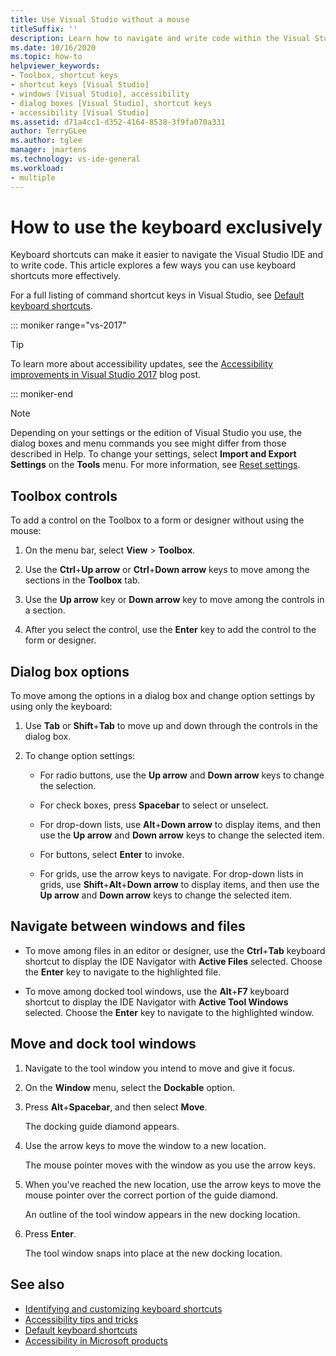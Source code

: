 ```yaml
---
title: Use Visual Studio without a mouse
titleSuffix: ''
description: Learn how to navigate and write code within the Visual Studio integrated development environment (IDE) by just using the keyboard.
ms.date: 10/16/2020
ms.topic: how-to
helpviewer_keywords:
- Toolbox, shortcut keys
- shortcut keys [Visual Studio]
- windows [Visual Studio], accessibility
- dialog boxes [Visual Studio], shortcut keys
- accessibility [Visual Studio]
ms.assetid: d71a4cc1-d352-4164-8538-3f9fa070a331
author: TerryGLee
ms.author: tglee
manager: jmartens
ms.technology: vs-ide-general
ms.workload:
- multiple
---
```

# How to use the keyboard exclusively

Keyboard shortcuts can make it easier to navigate the Visual Studio IDE and to write code. This article explores a few ways you can use keyboard shortcuts more effectively.

For a full listing of command shortcut keys in Visual Studio, see [Default keyboard shortcuts](../../ide/default-keyboard-shortcuts-in-visual-studio.md).

::: moniker range="vs-2017"

> [!TIP]
> To learn more about accessibility updates, see the [Accessibility improvements in Visual Studio 2017](https://devblogs.microsoft.com/visualstudio/accessibility-improvements-in-visual-studio-2017-version-15-3/) blog post.

::: moniker-end

> [!NOTE]
> Depending on your settings or the edition of Visual Studio you use, the dialog boxes and menu commands you see might differ from those described in Help. To change your settings, select **Import and Export Settings** on the **Tools** menu. For more information, see [Reset settings](../environment-settings.md#reset-settings).

## Toolbox controls

To add a control on the Toolbox to a form or designer without using the mouse:

1. On the menu bar, select **View** > **Toolbox**.

2. Use the **Ctrl**+**Up arrow** or **Ctrl**+**Down arrow** keys to move among the sections in the **Toolbox** tab.

3. Use the **Up arrow** key or **Down arrow** key to move among the controls in a section.

4. After you select the control, use the **Enter** key to add the control to the form or designer.

## Dialog box options

To move among the options in a dialog box and change option settings by using only the keyboard:

1. Use **Tab** or **Shift**+**Tab** to move up and down through the controls in the dialog box.

2. To change option settings:

   - For radio buttons, use the **Up arrow** and **Down arrow** keys to change the selection.

   - For check boxes, press **Spacebar** to select or unselect.

   - For drop-down lists, use **Alt**+**Down arrow** to display items, and then use the **Up arrow** and **Down arrow** keys to change the selected item.

   - For buttons, select **Enter** to invoke.

   - For grids, use the arrow keys to navigate. For drop-down lists in grids, use **Shift**+**Alt**+**Down arrow** to display items, and then use the **Up arrow** and **Down arrow** keys to change the selected item.

## Navigate between windows and files

- To move among files in an editor or designer, use the **Ctrl**+**Tab** keyboard shortcut to display the IDE Navigator with **Active Files** selected. Choose the **Enter** key to navigate to the highlighted file.

- To move among docked tool windows, use the **Alt**+**F7** keyboard shortcut to display the IDE Navigator with **Active Tool Windows** selected. Choose the **Enter** key to navigate to the highlighted window.

## Move and dock tool windows

1. Navigate to the tool window you intend to move and give it focus.

2. On the **Window** menu, select the **Dockable** option.

3. Press **Alt**+**Spacebar**, and then select **Move**.

   The docking guide diamond appears.

4. Use the arrow keys to move the window to a new location.

   The mouse pointer moves with the window as you use the arrow keys.

5. When you've reached the new location, use the arrow keys to move the mouse pointer over the correct portion of the guide diamond.

   An outline of the tool window appears in the new docking location.

6. Press **Enter**.

   The tool window snaps into place at the new docking location.

## See also

* [Identifying and customizing keyboard shortcuts](../../ide/identifying-and-customizing-keyboard-shortcuts-in-visual-studio.md)
* [Accessibility tips and tricks](../../ide/reference/accessibility-tips-and-tricks.md)
* [Default keyboard shortcuts](../../ide/default-keyboard-shortcuts-in-visual-studio.md)
* [Accessibility in Microsoft products](https://www.microsoft.com/accessibility/)
